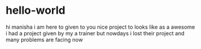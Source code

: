 # hello-world
hi manisha
i am here to given to you nice project to looks like as a awesome 
i had a project given by my a trainer but nowdays i lost their project and
many problems are facing now 

